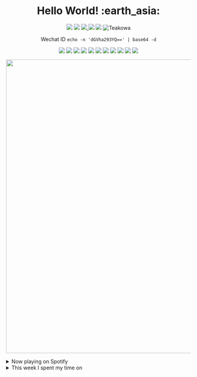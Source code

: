 <h1 align="center"><b>Hello World! :earth_asia:</b></h1>

<p align="center">
  <a href="mailto:teakowa@byteflo.at" alt="Connect via Email">
    <img src="https://img.shields.io/badge/-teakowa@byteflo.at-c14438?style=flat-square&logo=Gmail&logoColor=white" /></a>
  <a href="https://github.com/teakowa" alt="Teakowa">
    <img src="https://img.shields.io/badge/-Teakowa-000000?style=flat-square&logo=github" /></a>
  <a href="https://t.me/teakowa" alt="Contact on Telegram">
    <img src="https://img.shields.io/badge/-@teakowa-0088CC?style=flat-square&logo=Telegram&logoColor=white" />
  </a>
  <a href="https://twitter.com/teakowa" alt="Twitter">
    <img
      src="https://img.shields.io/badge/-@teakowa-1ca0f1?style=flat-square&logo=twitter&logoColor=white&link=https://twitter.com/teakowa" /></a>
  <a href="https://teakowa.me" alt="website">
    <img src="https://img.shields.io/badge/-teakowa.me-242424?style=flat-square&logo=circle&logoColor=White" /></a>
  <img src="https://komarev.com/ghpvc/?username=teakowa" alt="Teakowa" />
</p>

<p align="center">
	<p align="center">Wechat ID <code>echo -n 'dGVha293YQ==' | base64 -d</code></p>
</p>

<p align="center">
  <img src="https://img.shields.io/badge/-Go-black.svg?style=flat-square&logo=go" />
  <img src="https://img.shields.io/badge/-PHP-black.svg?style=flat-square&logo=php" />
  <img src="https://img.shields.io/badge/-Python-black.svg?style=flat-square&logo=python" />
  <img src="https://img.shields.io/badge/-Rust-black.svg?style=flat-square&logo=rust" />
  <img src="https://img.shields.io/badge/-Swift-black.svg?style=flat-square&logo=swift" />
  <img src="https://img.shields.io/badge/-Typescript-black.svg?style=flat-square&logo=typescript" />
  <img src="https://img.shields.io/badge/-Node.js-black.svg?style=flat-square&logo=node.js" />
  <img src="https://img.shields.io/badge/-Ansible-black.svg?style=flat-square&logo=ansible" />
  <img src="https://img.shields.io/badge/-Kubernetes-black.svg?style=flat-square&logo=kubernetes" />
  <img src="https://img.shields.io/badge/-Docker-black.svg?style=flat-square&logo=docker" />
  <img src="https://img.shields.io/badge/-Terraform-black.svg?style=flat-square&logo=terraform" />
</p>

<p align="center">
  <a href="https://github.com/ryo-ma/github-profile-trophy">
    <img width=800 src="https://github-profile-trophy.vercel.app/?username=teakowa&theme=flat&no-frame=true&no-bg=true&margin-w=4&column=8"/>
  </a>
</p>

<details>
  <summary>Now playing on Spotify</summary>
  
[![spotify-github-profile](https://spotify-github-profile.vercel.app/api/view?uid=ordinary89&cover_image=true&theme=novatorem&bar_color=1fec18&bar_color_cover=true)](https://github.com/kittinan/spotify-github-profile)
</details>

<details>
  <summary>This week I spent my time on</summary>

📊 **This week I spent my time on**
<!--START_SECTION:waka-->

```txt
Other        7 hrs 24 mins   █████████████████░░░░░░░░   68.59 %
YAML         1 hr 51 mins    ████▒░░░░░░░░░░░░░░░░░░░░   17.14 %
Swift        1 hr 8 mins     ██▓░░░░░░░░░░░░░░░░░░░░░░   10.57 %
Git          11 mins         ▒░░░░░░░░░░░░░░░░░░░░░░░░   01.81 %
Bash         4 mins          ▒░░░░░░░░░░░░░░░░░░░░░░░░   00.70 %
```

<!--END_SECTION:waka-->
</details>
